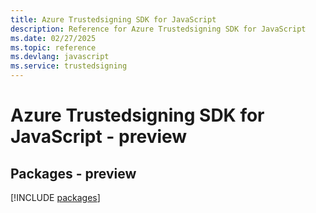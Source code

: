 ```yaml
---
title: Azure Trustedsigning SDK for JavaScript
description: Reference for Azure Trustedsigning SDK for JavaScript
ms.date: 02/27/2025
ms.topic: reference
ms.devlang: javascript
ms.service: trustedsigning
---
```

# Azure Trustedsigning SDK for JavaScript - preview
## Packages - preview
[!INCLUDE [packages](trustedsigning-index.md)]